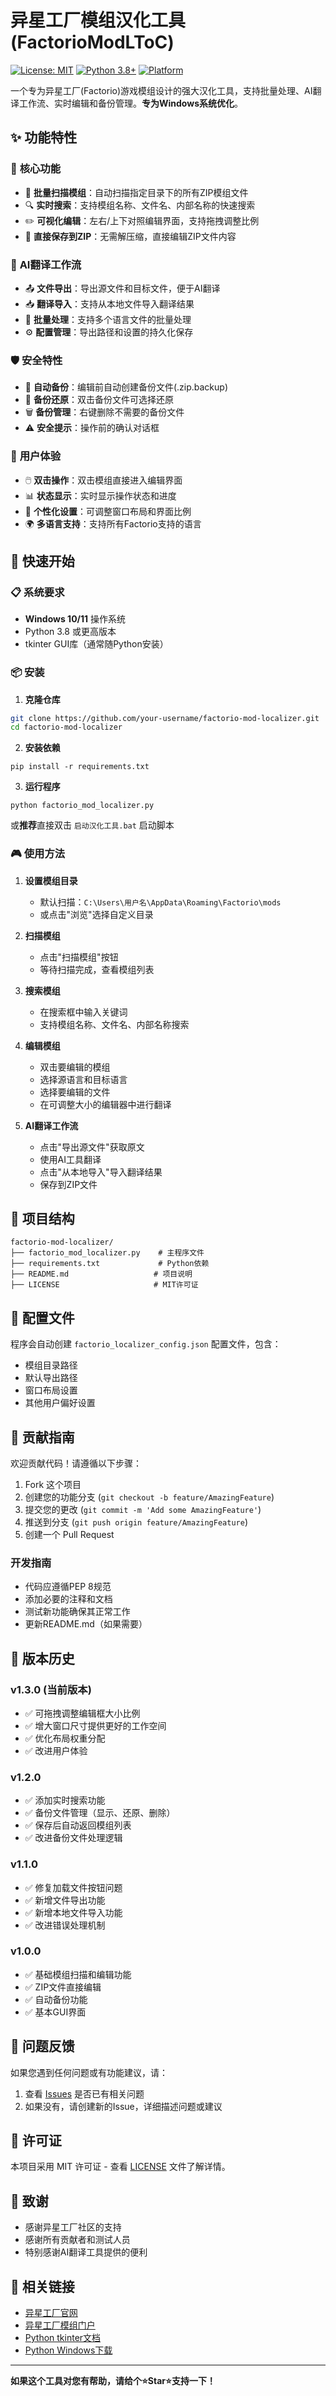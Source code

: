# 异星工厂模组汉化工具 (FactorioModLToC)

[![License: MIT](https://img.shields.io/badge/License-MIT-yellow.svg)](https://opensource.org/licenses/MIT)
[![Python 3.8+](https://img.shields.io/badge/python-3.8+-blue.svg)](https://www.python.org/downloads/)
[![Platform](https://img.shields.io/badge/platform-Windows-blue)](https://www.microsoft.com/windows)

一个专为异星工厂(Factorio)游戏模组设计的强大汉化工具，支持批量处理、AI翻译工作流、实时编辑和备份管理。**专为Windows系统优化**。

## ✨ 功能特性

### 🎯 **核心功能**
- 📁 **批量扫描模组**：自动扫描指定目录下的所有ZIP模组文件
- 🔍 **实时搜索**：支持模组名称、文件名、内部名称的快速搜索
- ✏️ **可视化编辑**：左右/上下对照编辑界面，支持拖拽调整比例
- 💾 **直接保存到ZIP**：无需解压缩，直接编辑ZIP文件内容

### 🤖 **AI翻译工作流**
- 📤 **文件导出**：导出源文件和目标文件，便于AI翻译
- 📥 **翻译导入**：支持从本地文件导入翻译结果
- 🔄 **批量处理**：支持多个语言文件的批量处理
- ⚙️ **配置管理**：导出路径和设置的持久化保存

### 🛡️ **安全特性**
- 💾 **自动备份**：编辑前自动创建备份文件(.zip.backup)
- 🔄 **备份还原**：双击备份文件可选择还原
- 🗑️ **备份管理**：右键删除不需要的备份文件
- ⚠️ **安全提示**：操作前的确认对话框

### 🎨 **用户体验**
- 🖱️ **双击操作**：双击模组直接进入编辑界面
- 📊 **状态显示**：实时显示操作状态和进度
- 🔧 **个性化设置**：可调整窗口布局和界面比例
- 🌍 **多语言支持**：支持所有Factorio支持的语言

## 🚀 快速开始

### 📋 系统要求
- **Windows 10/11** 操作系统
- Python 3.8 或更高版本
- tkinter GUI库（通常随Python安装）

### 📦 安装

1. **克隆仓库**
```bash
git clone https://github.com/your-username/factorio-mod-localizer.git
cd factorio-mod-localizer
```

2. **安装依赖**
```
pip install -r requirements.txt
```

3. **运行程序**
```
python factorio_mod_localizer.py
```

或**推荐**直接双击 `启动汉化工具.bat` 启动脚本

### 🎮 使用方法

1. **设置模组目录**
   - 默认扫描：`C:\Users\用户名\AppData\Roaming\Factorio\mods`
   - 或点击"浏览"选择自定义目录

2. **扫描模组**
   - 点击"扫描模组"按钮
   - 等待扫描完成，查看模组列表

3. **搜索模组**
   - 在搜索框中输入关键词
   - 支持模组名称、文件名、内部名称搜索

4. **编辑模组**
   - 双击要编辑的模组
   - 选择源语言和目标语言
   - 选择要编辑的文件
   - 在可调整大小的编辑器中进行翻译

5. **AI翻译工作流**
   - 点击"导出源文件"获取原文
   - 使用AI工具翻译
   - 点击"从本地导入"导入翻译结果
   - 保存到ZIP文件

## 📁 项目结构

```
factorio-mod-localizer/
├── factorio_mod_localizer.py    # 主程序文件
├── requirements.txt             # Python依赖
├── README.md                   # 项目说明
├── LICENSE                     # MIT许可证
```

## 🔧 配置文件

程序会自动创建 `factorio_localizer_config.json` 配置文件，包含：
- 模组目录路径
- 默认导出路径
- 窗口布局设置
- 其他用户偏好设置

## 🤝 贡献指南

欢迎贡献代码！请遵循以下步骤：

1. Fork 这个项目
2. 创建您的功能分支 (`git checkout -b feature/AmazingFeature`)
3. 提交您的更改 (`git commit -m 'Add some AmazingFeature'`)
4. 推送到分支 (`git push origin feature/AmazingFeature`)
5. 创建一个 Pull Request

### 开发指南
- 代码应遵循PEP 8规范
- 添加必要的注释和文档
- 测试新功能确保其正常工作
- 更新README.md（如果需要）

## 📝 版本历史

### v1.3.0 (当前版本)
- ✅ 可拖拽调整编辑框大小比例
- ✅ 增大窗口尺寸提供更好的工作空间
- ✅ 优化布局权重分配
- ✅ 改进用户体验

### v1.2.0
- ✅ 添加实时搜索功能
- ✅ 备份文件管理（显示、还原、删除）
- ✅ 保存后自动返回模组列表
- ✅ 改进备份文件处理逻辑

### v1.1.0
- ✅ 修复加载文件按钮问题
- ✅ 新增文件导出功能
- ✅ 新增本地文件导入功能
- ✅ 改进错误处理机制

### v1.0.0
- ✅ 基础模组扫描和编辑功能
- ✅ ZIP文件直接编辑
- ✅ 自动备份功能
- ✅ 基本GUI界面

## 🐛 问题反馈

如果您遇到任何问题或有功能建议，请：
1. 查看 [Issues](https://github.com/your-username/factorio-mod-localizer/issues) 是否已有相关问题
2. 如果没有，请创建新的Issue，详细描述问题或建议

## 📄 许可证

本项目采用 MIT 许可证 - 查看 [LICENSE](LICENSE) 文件了解详情。

## 🙏 致谢

- 感谢异星工厂社区的支持
- 感谢所有贡献者和测试人员
- 特别感谢AI翻译工具提供的便利

## 🔗 相关链接

- [异星工厂官网](https://factorio.com/)
- [异星工厂模组门户](https://mods.factorio.com/)
- [Python tkinter文档](https://docs.python.org/3/library/tkinter.html)
- [Python Windows下载](https://www.python.org/downloads/windows/)

---

**如果这个工具对您有帮助，请给个⭐Star⭐支持一下！** 
